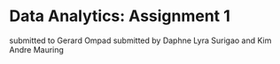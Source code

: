 # Data Analytics: Assignment 1

submitted to Gerard Ompad
submitted by Daphne Lyra Surigao and Kim Andre Mauring
